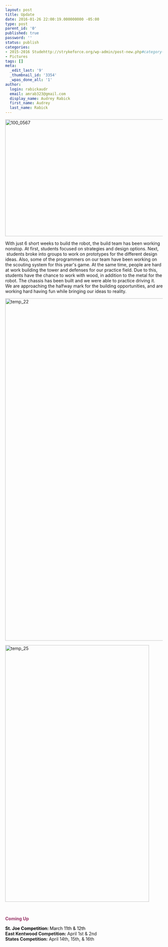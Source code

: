 ```yaml
---
layout: post
title: Update
date: 2016-01-26 22:00:19.000000000 -05:00
type: post
parent_id: '0'
published: true
password: ''
status: publish
categories:
- 2015-2016 Studehttp://strykeforce.org/wp-admin/post-new.php#category-addnts
- Pictures
tags: []
meta:
  _edit_last: '9'
  _thumbnail_id: '3354'
  _wpas_done_all: '1'
author:
  login: rabickaudr
  email: amrab323@gmail.com
  display_name: Audrey Rabick
  first_name: Audrey
  last_name: Rabick
---
```

<p><a href="http://strykeforce.org/wp-content/uploads/2016/01/100_0567.jpg" rel="attachment wp-att-3355"><img class="aligncenter wp-image-3355" src="{{ site.baseurl }}/assets/images/100_0567.jpg" alt="100_0567" width="560" height="373" /></a></p>
<p>With just 6 short weeks to build the robot, the build team has been working nonstop. At first, students focused on strategies and design options. Next,  students broke into groups to work on prototypes for the different design ideas. Also, some of the programmers on our team have been working on the scouting system for this year's game. At the same time, people are hard at work building the tower and defenses for our practice field. Due to this, students have the chance to work with wood, in addition to the metal for the robot. The chassis has been built and we were able to practice driving it. We are approaching the halfway mark for the building opportunities, and are working hard having fun while bringing our ideas to reality.</p>
<p><a href="http://strykeforce.org/wp-content/uploads/2016/01/temp_22.jpg" rel="attachment wp-att-3353"><img class="aligncenter size-full wp-image-3353" src="{{ site.baseurl }}/assets/images/temp_22.jpg" alt="temp_22" width="1944" height="1092" /></a></p>
<p><a href="http://strykeforce.org/wp-content/uploads/2016/01/temp_25.jpg" rel="attachment wp-att-3352"><img class="aligncenter wp-image-3352" src="{{ site.baseurl }}/assets/images/temp_25.jpg" alt="temp_25" width="460" height="819" /></a></p>
<p>&nbsp;</p>
<p><span style="color: #993366;"><strong>Coming Up</strong></span></p>
<div dir="ltr"><span style="color: #000000;"><strong>St. Joe Competition: </strong>March 11th &amp; 12th</span></div>
<div dir="ltr"><strong>East Kentwood Competition:</strong> April 1st &amp; 2nd</div>
<div dir="ltr"><strong>States Competition:</strong> April 14th, 15th, &amp; 16th</div>
